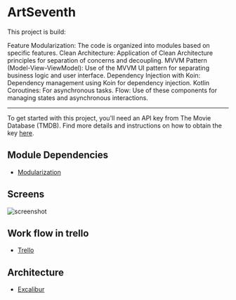 # ArtSeventh

This project is build:

Feature Modularization: The code is organized into modules based on specific features.
Clean Architecture: Application of Clean Architecture principles for separation of concerns and decoupling.
MVVM Pattern (Model-View-ViewModel): Use of the MVVM UI pattern for separating business logic and user interface.
Dependency Injection with Koin: Dependency management using Koin for dependency injection.
Kotlin Coroutines: For asynchronous tasks.
Flow: Use of these components for managing states and asynchronous interactions.

---

To get started with this project, you'll need an API key from The Movie Database (TMDB).
Find more details and instructions on how to obtain the key [here](https://developer.themoviedb.org/docs).

## Module Dependencies

- [Modularization](https://developer.android.com/topic/modularization)


## Screens

![screenshot](screenshot.png)

## Work flow in trello
- [Trello](https://trello.com/b/RLKS6J3x/artseventh)

## Architecture
- [Excalibur](https://excalidraw.com/#room=0b63ed548e5149fa774a,RGjr0h95TbwKl2KqGMZEBg)
